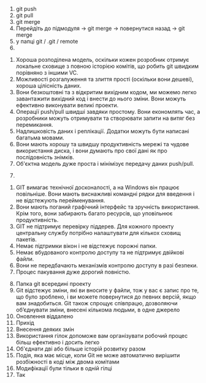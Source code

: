 1. git push
2. git pull
3. git merge
4. Перейдіть до підмодуля -> git merge -> повернутися назад -> git merge
5. у папці git / .git / remote
6.
 1) Хороша розподілена модель, оскільки кожен розробник отримує локальне сховище з повною історією комітів, що робить git швидким порівняно з іншими VC.
 2) Можливості розгалуження та злиття прості (оскільки вони дешеві), хороша цілісність даних.
 3) Вони безкоштовні та з відкритим вихідним кодом, ми можемо легко завантажити вихідний код і внести до нього зміни. Вони можуть ефективно виконувати великі проекти.
 4) Операції push/pull швидші завдяки простому. Вони економлять час, а розробники можуть отримувати та створювати запити на витяг без перемикання.
 5) Надлишковість даних і реплікації. Додатки можуть бути написані багатьма мовами.
 6) Вони мають хорошу та швидшу продуктивність мережі та чудове використання диска, і вони думають про свої дані як про послідовність знімків.
 7) Об'єктна модель дуже проста і мінімізує передачу даних push/pull.
7.
 1) GIT вимагає технічної досконалості, а на Windows він працює повільніше. Вони мають виснажливі командні рядки для введення і не відстежують перейменування.
 2) Вони мають поганий графічний інтерфейс та зручність використання. Крім того, вони забирають багато ресурсів, що уповільнює продуктивність.
 3) GIT не підтримує перевірку піддерев. Для кожного проекту центральну службу потрібно налаштувати для кількох сховищ пакетів.
 4) Немає підтримки вікон і не відстежує порожні папки.
 5) Немає вбудованого контролю доступу та не підтримує двійкові файли.
 6) Вони не передбачають механізмів контролю доступу в разі безпеки.
 7) Процес пакування дуже дорогий повністю.
8. Папка git всередині проекту
9. Git відстежує зміни, які ви вносите у файли, тож у вас є запис про те, що було зроблено, і ви можете повернутися до певних версій, якщо вам знадобиться. Git також спрощує співпрацю, дозволяючи об’єднувати зміни, внесені кількома людьми, в одне джерело
10. Оновлення віддалено
11. Прихід
12. Внесення деяких змін
13. Використання гілок допоможе вам організувати робочий процес більш ефективно і досить легко
14. Об'єднати дві або більше історій розвитку разом
15. Подія, яка має місце, коли Git не може автоматично вирішити розбіжності в коді між двома комітами
16. Модифікації були тільки в одній гілці
17. Так
